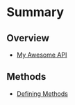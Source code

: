 # Summary

## Overview

* [My Awesome API](README.md)

## Methods

* [Defining Methods](methods.md)



